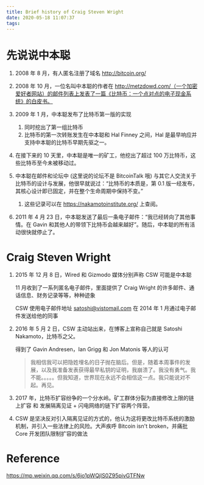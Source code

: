 ```yaml
---
title: Brief history of Craig Steven Wright
date: 2020-05-18 11:07:37
tags:
---
```


# 先说说中本聪

1. 2008 年 8 月，有人匿名注册了域名 http://bitcoin.org/

2. 2008 年 10 月，一位名叫中本聪的作者在 http://metzdowd.com/（一个加密爱好者网站）的邮件列表上发表了一篇《比特币：一个点对点的电子现金系统》的白皮书。

3. 2009 年 1 月，中本聪发布了比特币第一版的实现
    1. 同时挖出了第一组比特币
    1. 比特币的第一次转账发生在中本聪和 Hal Finney 之间，Hal 是最早响应并支持中本聪的比特币早期先驱之一。
    
4. 在接下来的 10 天里，中本聪是唯一的矿工，他挖出了超过 100 万比特币，这些比特币至今未被移动过。

5. 中本聪在邮件和论坛中 (这里说的论坛不是 BitcoinTalk 哦) 与其它人交流关于比特币的设计与发展，他很早就说过：“比特币的本质是，第 0.1 版一经发布，其核心设计即已固定，并在整个生命周期中保持不变。”
    1. 这些记录可以在 https://nakamotoinstitute.org/ 上查阅。
    
6. 2011 年 4 月 23 日，中本聪发送了最后一条电子邮件：“我已经转向了其他事情。在 Gavin 和其他人的带领下比特币会越来越好”。随后，中本聪的所有活动很快就停止了。

# Craig Steven Wright

1. 2015 年 12 月 8 日，Wired 和 Gizmodo 媒体分别声称 CSW 可能是中本聪

    11 月收到了一系列匿名电子邮件，里面提供了 Craig Wright 的许多邮件、通话信息、财务记录等等，种种迹象
    
    CSW 使用电子邮件地址 satoshi@vistomail.com 在 2014 年 1 月通过电子邮件发送给他的同事

1. 2016 年 5 月 2 日，CSW 主动站出来，在博客上宣称自己就是 Satoshi Nakamoto，比特币之父。

    得到了 Gavin Andresen，Ian Grigg 和 Jon Matonis 等人的认可
    
    > 我相信我可以把隐姓埋名的日子抛在脑后。但是，随着本周事件的发展，以及我准备发表获得最早私钥的证明，我崩溃了。我没有勇气。我不能。。。。。但我知道，世界现在永远不会相信这一点。我只能说对不起。再见。
    
1. 2017 年，比特币扩容纷争的一个分水岭。矿工群体分裂为直接修改上限的链上扩容 和 发展隔离见证 + 闪电网络的链下扩容两个阵营。

1. CSW 是坚决反对引入隔离见证的方式的，他认为这将更改比特币系统的激励机制，并引入一些法律上的风险。大声疾呼 Bitcoin isn't broken，并痛批 Core 开发团队限制扩容的做法

# Reference

https://mp.weixin.qq.com/s/6jo1pWQjlS0Z95pivGTFNw